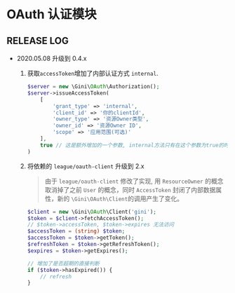 # OAuth 认证模块

## RELEASE LOG

- 2020.05.08 升级到 0.4.x

  1. 获取`accessToken`增加了内部认证方式 `internal`.
     ```php
     $server = new \Gini\OAuth\Authorization();
     $server->issueAccessToken(
         [
             'grant_type' => 'internal',
             'client_id' => '你的clientId',
             'owner_type' => '资源Owner类型',
             'owner_id' => '资源Owner ID',
             'scope' => '应用范围(可选)'
         ],
         true // 这是额外增加的一个参数, internal方法只有在这个参数为true的时候才可用, 避免外界意外传入不安全的参数绕过认证
     )
     ```
  2. 将依赖的 `league/oauth-client` 升级到 2.x

     > 由于 `league/oauth-client` 修改了实现, 用 `ResourceOwner` 的概念取消掉了之前 `User` 的概念，同时 `AccessToken` 封闭了内部数据属性，新的 `\Gini\OAuth\Client`的调用产生了变化。

     ```php
     $client = new \Gini\OAuth\Client('gini');
     $token = $client->fetchAccessToken();
     // $token->accessToken, $token->expires 无法访问
     $accessToken = (string) $token;
     $accessToken = $token->getToken();
     $refreshToken = $token->getRefreshToken();
     $expires = $token->getExpires();

     // 增加了是否超期的直接判断
     if ($token->hasExpired()) {
         // refresh
     }
     ```
